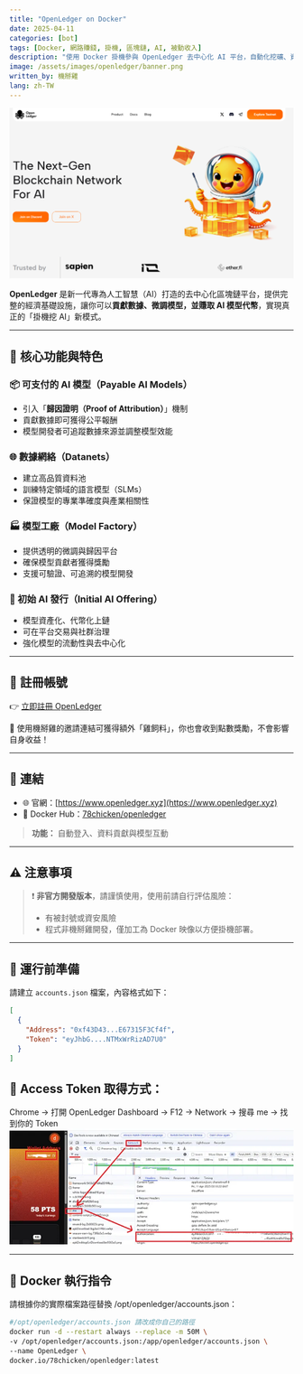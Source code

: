 ```yaml
---
title: "OpenLedger on Docker"
date: 2025-04-11
categories: [bot]
tags: [Docker, 網路賺錢, 掛機, 區塊鏈, AI, 被動收入]
description: "使用 Docker 掛機參與 OpenLedger 去中心化 AI 平台，自動化挖礦、資料貢獻與模型微調，實現可驗證的 AI 收益模式。"
image: /assets/images/openledger/banner.png
written_by: 機掰雞
lang: zh-TW
---
```


![OpenLedger 封面圖](/assets/images/openledger/banner.png)

**OpenLedger** 是新一代專為人工智慧（AI）打造的去中心化區塊鏈平台，提供完整的經濟基礎設施，讓你可以**貢獻數據、微調模型，並賺取 AI 模型代幣**，實現真正的「掛機挖 AI」新模式。

---

## 🧠 核心功能與特色

### 📦 可支付的 AI 模型（Payable AI Models）
- 引入「**歸因證明（Proof of Attribution）**」機制
- 貢獻數據即可獲得公平報酬
- 模型開發者可追蹤數據來源並調整模型效能

### 🌐 數據網絡（Datanets）
- 建立高品質資料池
- 訓練特定領域的語言模型（SLMs）
- 保證模型的專業準確度與產業相關性

### 🏭 模型工廠（Model Factory）
- 提供透明的微調與歸因平台
- 確保模型貢獻者獲得獎勵
- 支援可驗證、可追溯的模型開發

### 🚀 初始 AI 發行（Initial AI Offering）
- 模型資產化、代幣化上鏈
- 可在平台交易與社群治理
- 強化模型的流動性與去中心化

---

## 📝 註冊帳號

👉 [立即註冊 OpenLedger](https://testnet.openledger.xyz/?referral_code=gqp3ei3aci)

🎉 使用機掰雞的邀請連結可獲得額外「雞飼料」，你也會收到點數獎勵，不會影響自身收益！

---

## 🔗 連結

- 🌐 官網：[https://www.openledger.xyz](https://www.openledger.xyz)
- 🐳 Docker Hub：[78chicken/openledger](https://hub.docker.com/r/78chicken/openledger)
> **功能：** 自動登入、資料貢獻與模型互動

---

## ⚠️ 注意事項

> ❗ **非官方開發版本**，請謹慎使用，使用前請自行評估風險：
> - 有被封號或資安風險
> - 程式非機掰雞開發，僅加工為 Docker 映像以方便掛機部署。

---

## 📁 運行前準備

請建立 `accounts.json` 檔案，內容格式如下：

```json
[
  {
    "Address": "0xf43D43...E67315F3Cf4f",
    "Token": "eyJhbG....NTMxWrRizAD7U0"
  }
]
```

## 🔑 Access Token 取得方式：
Chrome → 打開 OpenLedger Dashboard → F12 → Network → 搜尋 me → 找到你的 Token
![OpenLedger token](/assets/images/openledger/img_1.png)

---

## 🐳 Docker 執行指令
請根據你的實際檔案路徑替換 /opt/openledger/accounts.json：

```bash
#/opt/openledger/accounts.json 請改成你自己的路徑
docker run -d --restart always --replace -m 50M \
-v /opt/openledger/accounts.json:/app/openledger/accounts.json \
--name OpenLedger \
docker.io/78chicken/openledger:latest
```
